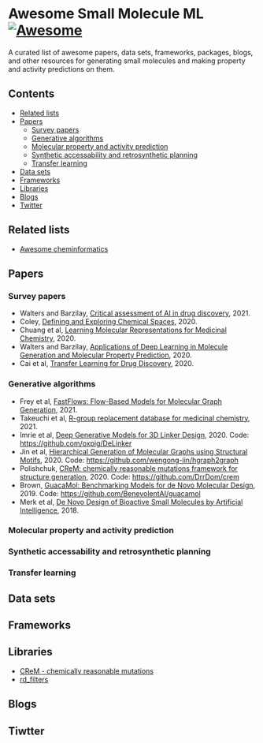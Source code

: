 # Awesome Small Molecule ML [![Awesome](https://awesome.re/badge.svg)](https://awesome.re)

A curated list of awesome papers, data sets, frameworks, packages, blogs, and other resources for generating small molecules and making property and activity predictions on them.

## Contents

* [Related lists](#related-lists)
* [Papers](#papers)
    * [Survey papers](#papers-surveys)
    * [Generative algorithms](#papers-generative-algorithms)
    * [Molecular property and activity prediction](#papers-property-and-activity-prediction)
    * [Synthetic accessability and retrosynthetic planning](#papers-synthetic-accessibility)
    * [Transfer learning](#papers-transfer-learning)
* [Data sets](#datasets)
* [Frameworks](#frameworks)
* [Libraries](#libraries)
* [Blogs](#blogs)
* [Twitter](#twitter)

## Related lists
* [Awesome cheminformatics](https://github.com/hsiaoyi0504/awesome-cheminformatics)

## Papers

<a id="papers-surveys"></a>
### Survey papers

* Walters and Barzilay, [Critical assessment of AI in drug discovery](https://doi.org/10.1080/17460441.2021.1915982), 2021.
* Coley, [Defining and Exploring Chemical Spaces](https://dspace.mit.edu/handle/1721.1/131238), 2020.
* Chuang et al, [Learning Molecular Representations for Medicinal Chemistry](https://pubs.acs.org/doi/10.1021/acs.jmedchem.0c00385), 2020.
* Walters and Barzilay, [Applications of Deep Learning in Molecule Generation and Molecular Property Prediction](https://pubs.acs.org/doi/10.1021/acs.accounts.0c00699), 2020.
* Cai et al, [Transfer Learning for Drug Discovery](https://doi.org/10.1021/acs.jmedchem.9b02147), 2020.

<a id="papers-generative-algorithms"></a>
### Generative algorithms

* Frey et al, [FastFlows: Flow-Based Models for Molecular Graph Generation](https://cloud.ml.jku.at/s/DA4SbxSG3nHggAE), 2021.
* Takeuchi et al, [R-group replacement database for medicinal chemistry](https://www.future-science.com/doi/10.2144/fsoa-2021-0062), 2021.
* Imrie et al, [Deep Generative Models for 3D Linker Design](https://pubs.acs.org/doi/10.1021/acs.jcim.9b01120), 2020. Code: https://github.com/oxpig/DeLinker
* Jin et al, [Hierarchical Generation of Molecular Graphs using Structural Motifs](https://arxiv.org/abs/2002.03230), 2020. Code: https://github.com/wengong-jin/hgraph2graph
* Polishchuk, [CReM: chemically reasonable mutations framework for structure generation](https://jcheminf.biomedcentral.com/articles/10.1186/s13321-020-00431-w), 2020. Code: https://github.com/DrrDom/crem
* Brown, [GuacaMol: Benchmarking Models for de Novo Molecular Design](https://doi.org/10.1021/acs.jcim.8b00839), 2019. Code: https://github.com/BenevolentAI/guacamol
* Merk et al, [De Novo Design of Bioactive Small Molecules by Artificial Intelligence](https://pubmed.ncbi.nlm.nih.gov/29319225/), 2018.

<a id="papers-property-and-activity-prediction"></a>
### Molecular property and activity prediction

<a id="papers-synthetic-accessibility"></a>
### Synthetic accessability and retrosynthetic planning

<a id="papers-transfer-learning"></a>
### Transfer learning

## Data sets

## Frameworks

## Libraries
* [CReM - chemically reasonable mutations](https://github.com/DrrDom/crem)
* [rd_filters](https://github.com/PatWalters/rd_filters)

## Blogs

## Tiwtter